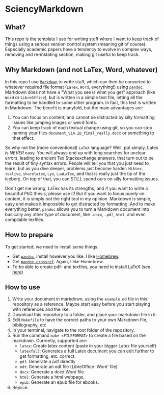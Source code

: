 # SciencyMarkdown

## What?

This repo is the template I use for writing stuff where I want to keep track of things using a serious version control system (meaning git of course). Especially academic papers have a tendency to evolve in complex ways, removing and re-instating section, making git useful to keep track.

## Why Markdown (and not LaTex, Word, whatever)

In this repo I use [`Markdown`](https://www.markdownguide.org/) to write stuff, which can then be converted to whatever required file format (`LaTex`, `Word`, everything!) using [`pandoc`](https://pandoc.org/). Markdown does not have a "What you see is what you get" approach (like `Word` or `LibreOffice`), but is written in a simple text file, letting all the formatting to be handled to some other program. In fact, this text is written in Markdown. The benefit is manyfold, but the main advantages are:

1. You can focus on content, and cannot be distracted by silly formatting issues like jumping images or weird fonts.
2. You can keep track of each textual change using git, so you can stop naming your files `document_v14.2B_final_really.docx` or something to that effect.

So why not the (more conventional) `LaTeX` language? Well, put simply, Latex is *NEVER* easy. You will always end up with long searches for unclear errors, leading to ancient Tex Stackexchange answers, that turn out to be the result of tiny syntax errors. People will tell you that you just need to learn, but as you dive deeper, problems just become harder: `Miktex`, `texlive`, `sharelatex`, `Lyx`, `LuaLaTex`, and that is really just the tip of the iceberg. On top of that, you can *STILL* spend ours on silly formatting issues.

Don't get me wrong, LaTex has its strengths, and if you want to write a beautiful PhD thesis, please use it! But if you want to focus purely on content, it is simply not the right tool in my opinion. Markdown is simple, easy and makes it impossible to get distracted by formatting. And to make everything better, `pandoc` allows you to turn a Markdown document into basically any other type of document, like `.docx`, `.pdf`, `html`, and even compilable texfiles.

## How to prepare

To get started, we need to install some things:

- Get [`pandoc`](https://pandoc.org/), install however you like. I like [Homebrew](https://brew.sh/).
- Get [`pandoc-crossref`](https://github.com/lierdakil/pandoc-crossref/). Again, I like Homebrew.
- To be able to create pdf- and texfiles, you need to install LaTeX (see [here](https://latex-tutorial.com/installation/))

## How to use

1. Write your document in markdown, using the `example.md` file in this repository as a reference. Maybe start easy before you start playing with references and the like.
2. Download this repository to a folder, and place your markdown file in it.
3. Edit `Makefile` to have the correct paths to your own Markdown file, bibliography, etc.
4. In your terminal, navigate to the root folder of the repository.
5. Run the command `make <FILEFORMAT>` to create a file based on the markdown. Currently, supported are:
   - `latex`: Create latex content (paste in your bigger Latex file yourself)
   - `latexfull`: Generates a full Latex document you can edit further to get formatting, etc. correct.
   - `pdf`: Generate a pdf directly
   - `odt`: Generate an odt file (LibreOffice 'Word' file)
   - `docx`: Generate a docx Word file.
   - `html`: Generate a html webpage.
   - `epub`: Generate an epub file for ebooks.
6. Rejoice.
